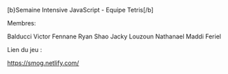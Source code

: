 [b}Semaine Intensive JavaScript - Equipe Tetris[/b]

Membres: 

Balducci Victor 
Fennane Ryan 
Shao Jacky 
Louzoun Nathanael 
Maddi Feriel 

Lien du jeu : 

https://smog.netlify.com/
